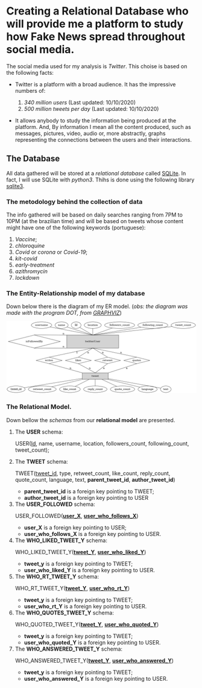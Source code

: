 # Creating a Relational Database who will provide me a platform to study how Fake News spread throughout social media.

The social media used for my analysis is *Twitter*. This choise is based on the 
following facts:
+ Twitter is a platform with a broad audience. It has the impressive numbers of:
    1. *340 million users* (Last updated: 10/10/2020)
    2. *500 million tweets per day* (Last updated: 10/10/2020)
    
+ It allows anybody to study the information being produced at the platform. And,
By information I mean all the content produced, such as messages, pictures, video, audio or, 
more abstractly, graphs representing the connections between the users and their interactions. 

## The  Database
All data gathered will be stored at a *relational database* called
[SQLite](https://www.sqlite.org/index.html). 
In fact, I will use SQLite with *python3*. 
Thihs is done using the following 
library [sqlite3](https://docs.python.org/3/library/sqlite3.html).

### The metodology behind the collection of data
The info gathered will be based on daily searches
ranging from 7PM to 10PM (at the brazilian time) and will be based
on tweets whose content might have one of the following keywords (portuguese):
1. *Vaccine*;
2. *chloroquine*
3. *Covid* or *corona* or *Covid-19*;
4. *kit-covid* 
5. *early-treatment*
6. *azithromycin*
7. *lockdown*

### The Entity-Relationship model of my database
Down below there is the diagram of my ER model. 
(<i>obs: the diagram was made with the program *DOT*, from 
[GRAPHVIZ](https://graphviz.org/)</i>)

<img style="text-align:center;" src="er.png" > 

### The Relational Model.
Down bellow the <i>schemas</i> from our <b>relational model</b> 
are presented.

<ol>
<li>
The <b>USER</b> schema:

USER(<ins>Id</ins>, name, username, location, followers_count, following_count, 
tweet_count);
</li>

<li>
The <b>TWEET</b> schema:

TWEET(<ins>tweet_id</ins>, type, retweet_count, like_count, reply_count,
quote_count, language, text, <b>parent_tweet_id</b>, <b>author_tweet_id</b>)

- <b>parent_tweet_id</b> is a foreign key pointing to  TWEET;
- <b>author_tweet_id</b> is a foreign key pointing to USER
</li>

<li>
The <b>USER_FOLLOWED</b> schema:

USER_FOLLOWED(<b><ins>user_X</ins></b>, <b><ins>user_who_follows_X</ins></b>)

- <b>user_X</b> is a foreign key pointing to USER;
- <b>user_who_follows_X</b> is a foreign key pointing to USER.
</li>

<li>
The <b>WHO_LIKED_TWEET_Y</b> schema:

WHO_LIKED_TWEET_Y(<b><ins>tweet_Y</ins></b>, <b><ins>user_who_liked_Y</ins></b>)

- <b>tweet_y</b> is a foreign key pointing to TWEET;
- <b>user_who_liked_Y</b> is a foreign key pointing to USER.
</li>

<li>
The <b>WHO_RT_TWEET_Y</b> schema:

WHO_RT_TWEET_Y(<b><ins>tweet_Y</ins></b>, <b><ins>user_who_rt_Y</ins></b>)

- <b>tweet_y</b> is a foreign key pointing to TWEET;
- <b>user_who_rt_Y</b> is a foreign key pointing to USER.
</li>

<li>
The <b>WHO_QUOTES_TWEET_Y</b> schema:

WHO_QUOTED_TWEET_Y(<b><ins>tweet_Y</ins></b>, <b><ins>user_who_quoted_Y</ins></b>)

- <b>tweet_y</b> is a foreign key pointing to TWEET;
- <b>user_who_quoted_Y</b> is a foreign key pointing to USER.
</li>

<li>
The <b>WHO_ANSWERED_TWEET_Y</b> schema:

WHO_ANSWERED_TWEET_Y(<b><ins>tweet_Y</ins></b>, <b><ins>user_who_answered_Y</ins></b>)

- <b>tweet_y</b> is a foreign key pointing to TWEET;
- <b>user_who_answered_Y</b> is a foreign key pointing to USER.
</li>
</ol>





